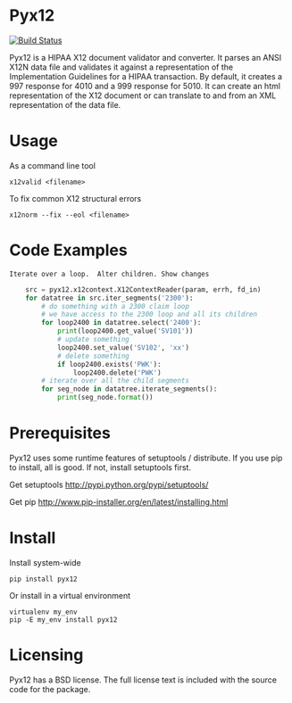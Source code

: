 # Pyx12

[![Build Status](https://travis-ci.org/azoner/pyx12.png?branch=master)](https://travis-ci.org/azoner/pyx12)
<!-- [![Coverage Status](https://coveralls.io/repos/azoner/pyx12/badge.png?branch=master)](https://coveralls.io/r/azoner/pyx12?branch=master) -->

Pyx12 is a HIPAA X12 document validator and converter.  It parses an ANSI X12N data file and validates it against a representation of the Implementation Guidelines for a HIPAA transaction.  By default, it creates a 997 response for 4010 and a 999 response for 5010. It can create an html representation of the X12 document or can translate to and from an XML representation of the data file. 

# Usage

As a command line tool

    x12valid <filename>

To fix common X12 structural errors

    x12norm --fix --eol <filename>

# Code Examples

    Iterate over a loop.  Alter children. Show changes
```python
    src = pyx12.x12context.X12ContextReader(param, errh, fd_in)
    for datatree in src.iter_segments('2300'):
        # do something with a 2300 claim loop
        # we have access to the 2300 loop and all its children
        for loop2400 in datatree.select('2400'):
            print(loop2400.get_value('SV101'))
            # update something
            loop2400.set_value('SV102', 'xx')
            # delete something
            if loop2400.exists('PWK'):
                loop2400.delete('PWK')
        # iterate over all the child segments
        for seg_node in datatree.iterate_segments():
            print(seg_node.format())
```

# Prerequisites

Pyx12 uses some runtime features of setuptools / distribute.  If you use pip to install, all is good.  If not, install setuptools first.

Get setuptools <http://pypi.python.org/pypi/setuptools/>

Get pip <http://www.pip-installer.org/en/latest/installing.html>

# Install

Install system-wide

    pip install pyx12

Or install in a virtual environment

    virtualenv my_env
    pip -E my_env install pyx12

# Licensing

Pyx12 has a BSD license. The full license text is included with the source code for the package. 
